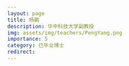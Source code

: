 ```yaml
---
layout: page
title: 杨鹏
description: 华中科技大学副教授
img: assets/img/teachers/PengYang.png
importance: 5
category: 已毕业博士
redirect:
---
```

